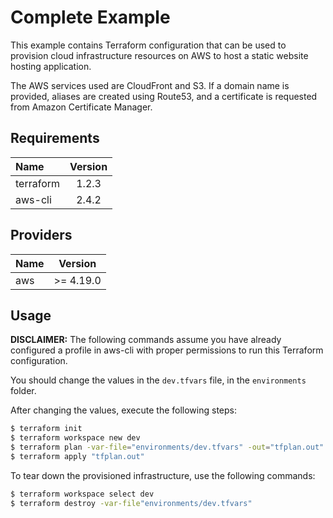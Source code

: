 # Complete Example

This example contains Terraform configuration that can be used to provision
cloud infrastructure resources on AWS to host a static website hosting application.

The AWS services used are CloudFront and S3. If a domain name is provided,
aliases are created using Route53, and a certificate is requested from Amazon
Certificate Manager.

## Requirements

| Name      | Version |
|:----------|:-------:|
| terraform | 1.2.3   |
| aws-cli   | 2.4.2   |

## Providers

| Name | Version   |
|:-----|:---------:|
| aws  | >= 4.19.0 |


## Usage

**DISCLAIMER:** The following commands assume you have already configured a
profile in aws-cli with proper permissions to run this Terraform configuration.

You should change the values in the `dev.tfvars` file, in the `environments`
folder.

After changing the values, execute the following steps:

```sh
$ terraform init
$ terraform workspace new dev
$ terraform plan -var-file="environments/dev.tfvars" -out="tfplan.out"
$ terraform apply "tfplan.out"
```

To tear down the provisioned infrastructure, use the following commands:

```sh
$ terraform workspace select dev
$ terraform destroy -var-file"environments/dev.tfvars"
```
